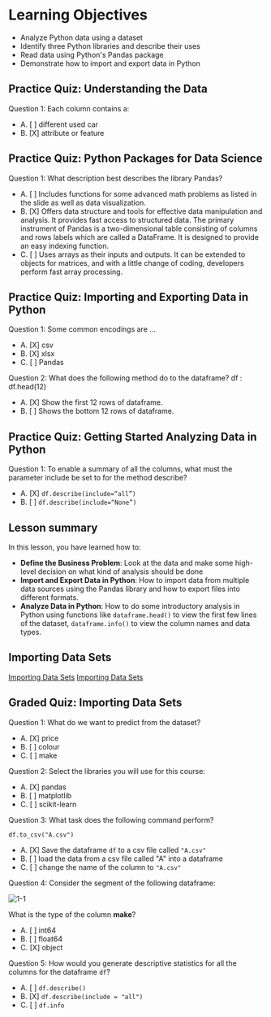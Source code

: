 # Learning Objectives

* Analyze Python data using a dataset
* Identify three Python libraries and describe their uses
* Read data using Python's Pandas package
* Demonstrate how to import and export data in Python

## Practice Quiz: Understanding the Data

Question 1: Each column contains a:

- A. [ ] different used car
- B. [X] attribute or feature

## Practice Quiz: Python Packages for Data Science

Question 1: What description best describes the library Pandas?

- A. [ ] Includes functions for some advanced math problems as listed in the slide as well as data visualization.
- B. [X] Offers data structure and tools for effective data manipulation and analysis. It provides fast access to structured data. The primary instrument of Pandas is a two-dimensional table consisting of columns and rows labels which are called a DataFrame. It is designed to provide an easy indexing function.
- C. [ ] Uses arrays as their inputs and outputs. It can be extended to objects for matrices, and with a little change of coding, developers perform fast array processing.

## Practice Quiz: Importing and Exporting Data in Python

Question 1: Some common encodings are ...

- A. [X] csv
- B. [X] xlsx
- C. [ ] Pandas

Question 2: What does the following method do to the dataframe? df : df.head(12)

- A. [X] Show the first 12 rows of dataframe.
- B. [ ] Shows the bottom 12 rows of dataframe.

## Practice Quiz: Getting Started Analyzing Data in Python

Question 1: To enable a summary of all the columns, what must the parameter include be set to for the method describe?

- A. [X] ```df.describe(include=“all”)```
- B. [ ] ```df.describe(include=“None”)```

## Lesson summary

In this lesson, you have learned how to:

* **Define the Business Problem**: Look at the data and make some high-level decision on what kind of analysis should be done
* **Import and Export Data in Python**: How to import data from multiple data sources using the Pandas library and how to export files into different formats.
* **Analyze Data in Python**: How to do some introductory analysis in Python using functions like ```dataframe.head()``` to view the first few lines of the dataset, ```dataframe.info()``` to view the column names and data types.

## Importing Data Sets

[Importing Data Sets](https://github.com/1965Eric/IBM-DA0101EN-Analyzing-Data-with-Python/blob/main/DA0101EN-Review-Introduction.ipynb)
[Importing Data Sets](http://localhost:8888/lab/tree/Python/IBM%20Python%20Basics%20for%20Data%20Science/2.%20Analyzing%20Data%20with%20Python/DA0101EN-Review-Introduction.ipynb)

## Graded Quiz: Importing Data Sets

Question 1: What do we want to predict from the dataset?

- A. [X] price
- B. [ ] colour
- C. [ ] make

Question 2: Select the libraries you will use for this course:

- A. [X] pandas
- B. [ ] matplotlib
- C. [ ] scikit-learn

Question 3: What task does the following command perform?

```df.to_csv("A.csv")```

- A. [X] Save the dataframe ```df``` to a csv file called ```"A.csv"```
- B. [ ] load the data from a csv file called "A" into a dataframe
- C. [ ] change the name of the column to ```"A.csv"```

Question 4: Consider the segment of the following dataframe:

![1-1](https://user-images.githubusercontent.com/17474099/118515277-8b1cc400-b735-11eb-87d0-7f0a6db1e57e.png)

What is the type of the column **make**?

- A. [ ] int64
- B. [ ] float64
- C. [X] object

Question 5: How would you generate descriptive statistics for all the columns for the dataframe ```df```?

- A. [ ] ```df.describe()```
- B. [X] ```df.describe(include = "all")```
- C. [ ] ```df.info```
